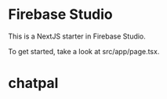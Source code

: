 # Firebase Studio

This is a NextJS starter in Firebase Studio.

To get started, take a look at src/app/page.tsx.
# chatpal
